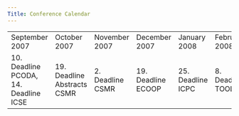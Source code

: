 ```yaml
---
Title: Conference Calendar
---
```



| | | | | | | | | | | | | |
|---|---|---|---|---|---|---|---|---|---|---|---|---|
| September 2007 | October 2007 | November 2007 | December 2007 | January 2008 | February 2008 | March 2008 | April 2008 | May 2008 | June 2008 | July 2008 | August 2008 |
| 10. Deadline PCODA, 14. Deadline ICSE | 19. Deadline Abstracts CSMR | 2. Deadline CSMR | 19. Deadline ECOOP | 25. Deadline ICPC | 8. Deadline TOOLS | Deadline OOPSLA | 1. - 4. CSMR | 10. - 18. ICSE  | 10. - 13. ICPC | 30. - 4. TOOLS 7. - 11. ECOOP | ICSM, SoftVis |
